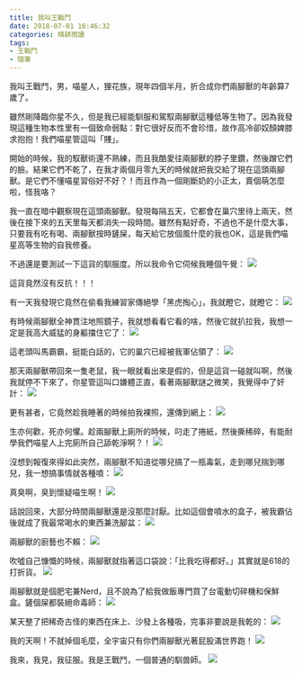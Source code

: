 ```yaml
---
title: 我叫王戰鬥
date: 2018-07-01 16:46:32
categories: 晴耕雨讀
tags:
- 王戰鬥
- 隨筆
---
```

我叫王戰鬥，男，喵星人，狸花族，現年四個半月，折合成你們兩腳獸的年齡算7歲了。

雖然剛降臨你星不久，但是我已經能馴服和駕馭兩腳獸這種低等生物了。因為我發現這種生物本性里有一個致命弱點：對它很好反而不會珍惜，故作高冷卻奴顏婢膝求抱抱！我們喵星管這叫「賤」。

開始的時候，我的馭獸術還不熟練，而且我酷愛往兩腳獸的脖子里鑽，然後蹭它們的臉。結果它們不乾了，在我才兩個月零九天的時候就把我交給了現在這頭兩腳獸。是它們不懂喵星習俗好不好？！而且作為一個剛斷奶的小正太，賣個萌怎麼啦，怪我咯？

我一直在暗中觀察現在這頭兩腳獸。發現每隔五天，它都會在巢穴里待上兩天，然後在接下來的五天里每天都消失一段時間。雖然有點好奇，不過也不是什麼大事，只要我有吃有喝、兩腳獸按時鏟屎，每天給它放個風什麼的我也OK，這是我們喵星高等生物的自我修養。

不過還是要測試一下這貨的馴服度。所以我命令它伺候我睡個午覺：
![](https://ws4.sinaimg.cn/large/006tNbRwly1fwvx0d5683j31kw1kwb29.jpg)

這貨竟然沒有反抗！！！

有一天我發現它竟然在偷看我練習家傳絕學「黑虎掏心」，我就瞪它，就瞪它：
![](https://ws1.sinaimg.cn/large/006tNbRwly1fwvx0z5chyj31ei1ei4qp.jpg)

有時候兩腳獸全神貫注地照鏡子，我就想看看它看的啥，然後它就扒拉我，我想一定是我高大威猛的身軀擋住它了：
![](https://ws4.sinaimg.cn/large/006tNbRwly1fwvx1dzxegj31kw16okjm.jpg)

這老頭叫馬霸霸，挺能白話的，它的巢穴已經被我軍佔領了：
![](https://ws1.sinaimg.cn/large/006tNbRwly1fwvx1v8jh3j31kw1kwhdu.jpg)

那天兩腳獸帶回來一隻老鼠，我一眼就看出來是假的，但是這貨一碰就叫啊，然後我就停不下來了，你星管這叫口嫌體正直，看著兩腳獸謎之微笑，我覺得中了奸計：
![](https://ws4.sinaimg.cn/large/006tNbRwly1fwvx2fq5ltj30sz0prq8x.jpg)

更有甚者，它竟然趁我睡著的時候拍我裸照，還傳到網上：
![](https://ws1.sinaimg.cn/large/006tNbRwly1fwvx2ix4jej31kw23ve84.jpg)

生亦何歡，死亦何懼。趁兩腳獸上廁所的時候，叼走了捲紙，然後撕稀碎，有能耐學我們喵星人上完廁所自己舔乾淨啊？！
![](https://ws2.sinaimg.cn/large/006tNbRwly1fwvx2zgpawj31kw1kw1kz.jpg)

沒想到報復來得如此突然，兩腳獸不知道從哪兒搞了一瓶毒氣，走到哪兒揣到哪兒，我一想搞事情就各種噴：
![](https://ws4.sinaimg.cn/large/006tNbRwly1fwvx332k34j30lc0sgn0a.jpg)

真臭啊，臭到懷疑喵生啊！
![](https://ws1.sinaimg.cn/large/006tNbRwly1fwvx3jj4ktj31kw23v1kz.jpg)

話說回來，大部分時間兩腳獸還是沒那麼討厭。比如這個會噴水的盒子，被我霸佔後就成了我最常喝水的東西兼洗腳盆：
![](https://ws3.sinaimg.cn/large/006tNbRwly1fwvxatojbkj31260v9k0s.jpg)

兩腳獸的廚藝也不賴：
![](https://ws3.sinaimg.cn/large/006tNbRwly1fwvxb51icjj31kw1kw1kz.jpg)

吹噓自己慷慨的時候，兩腳獸就指著這口袋說：「比我吃得都好。」其實就是618的打折貨。
![](https://ws3.sinaimg.cn/large/006tNbRwly1fwvx61t9ogj31kw1kw1kz.jpg)

兩腳獸就是個肥宅兼Nerd，且不說為了給我做飯專門買了台電動切碎機和保鮮盒。鏟個屎都裝絕命毒師：
![](https://ws2.sinaimg.cn/large/006tNbRwly1fwvx6f8zwzj31kw14fhdv.jpg)

某天整了把稀奇古怪的東西在床上、沙發上各種吸，完事非要說是我乾的：
![](https://ws2.sinaimg.cn/large/006tNbRwly1fwvx709q7qj31kw16o4qq.jpg)

我的天啊！不就掉個毛麼，全宇宙只有你們兩腳獸光著屁股滿世界跑！
![](https://ws1.sinaimg.cn/large/006tNbRwly1fwvx75b1f9j31kw1kw7wi.jpg)

我來，我見，我征服。我是王戰鬥，一個普通的馴兽師。
![](https://ws3.sinaimg.cn/large/006tNbRwly1fwvx7kbr2hj30sg0sg0zr.jpg)

